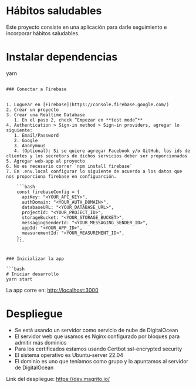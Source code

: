 # Hábitos saludables

Este proyecto consiste en una aplicación para darle seguimiento e incorporar hábitos saludables.

# Instalar dependencias

yarn

```

### Conectar a Firebase


1. Loguear en [Firebase](https://console.firebase.google.com/)
2. Crear un proyecto
3. Crear una Realtime Database
   1. En el paso 2, check “Empezar en **test mode”**
4. Authentication > Sign-in method > Sign-in providers, agregar lo siguiente:
   1. Email/Password
   2. Google
   3. Anonymous
   4. (Optional): Si se quiere agregar Facebook y/o GitHub, los ids de clientes y los secretors de dichos servicios deber ser proporcionados
5. Agregar web-app al proyecto
6. No es necesario correr `npm install firebase`
7. En .env.local configurar lo siguiente de acuerdo a los datos que nos proporciona firebase en configuarción.

    ```bash
    const firebaseConfig = {
      apiKey: "<YOUR_API_KEY>",
      authDomain: "<YOUR_AUTH_DOMAIN>",
      databaseURL: "<YOUR_DATABASE_URL>",
      projectId: "<YOUR_PROJECT_ID>",
      storageBucket: "<YOUR_STORAGE_BUCKET>",
      messagingSenderId: "<YOUR_MESSAGING_SENDER_ID>",
      appId: "<YOUR_APP_ID>",
      measurementId: "<YOUR_MEASUREMENT_ID>",
    };
    ```


### Inicializar la app

```bash
# Iniciar desarrollo
yarn start
```
La app corre en: [http://localhost:3000](http://localhost:3000/)

# Despliegue

- Se está usando un servidor como servicio de nube de DigitalOcean
- El servidor web que usamos es Nginx configurado por bloques para admitir más dominios
- Para los certificados estamos usando Certbot ssl-encrypted security
- El sistema operativo es Ubuntu-server 22.04
- El dominio es uno que teníamos como grupo y lo apuntamos al servidor de DigitalOcean

Link del despliegue: https://dev.magrito.io/
